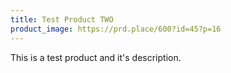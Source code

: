 ```yaml
---
title: Test Product TWO
product_image: https://prd.place/600?id=45?p=16
---
```


This is a test product and it's description.
